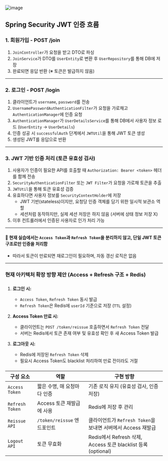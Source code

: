 ![image](https://github.com/user-attachments/assets/e8b868d3-ef02-4147-b4fd-fc44a822c0b1)

## Spring Security JWT 인증 흐름

### 1. 회원가입 - POST /join
1. `JoinController`가 요청을 받고 DTO로 파싱
2. `JoinService`가 DTO를 `UserEntity`로 변환 후 `UserRepository`를 통해 DB에 저장
3. 완료되면 응답 반환 (※ 토큰은 발급하지 않음)

---

### 2. 로그인 - POST /login
1. 클라이언트가 `username`, `password`를 전송
2. `UsernamePasswordAuthenticationFilter`가 요청을 가로채고 `AuthenticationManager`에 인증 요청
3. `AuthenticationManager`가 `UserDetailsService`를 통해 DB에서 사용자 정보 로드 (`UserEntity` → `UserDetails`)
4. 인증 성공 시 `successfulAuth` 단계에서 `JWTUtil`을 통해 JWT 토큰 생성
5. 생성된 JWT를 응답으로 반환

---

### 3. JWT 기반 인증 처리 (토큰 유효성 검사)
1. 사용자가 인증이 필요한 API를 호출할 때 `Authorization: Bearer <token>` 헤더를 함께 전송
2. `SecurityAuthenticationFilter` 또는 `JWT Filter`가 요청을 가로채 토큰을 추출
3. `JWTUtil`을 통해 토큰 유효성 검증
4. 유효하다면 사용자 정보를 `SecurityContextHolder`에 저장
   - JWT 기반(stateless)이지만, 요청당 인증 객체를 담기 위한 일시적 보관소 역할
   - 세션처럼 동작하지만, 실제 세션 저장은 하지 않음 (서버에 상태 정보 저장 X) 
5. 이후 컨트롤러에서 인증된 사용자로 인가 처리 가능

---

#### 📌 현재 실습에서는 `Access Token`과 `Refresh Token`을 분리하지 않고, **단일 JWT 토큰 구조**로만 인증을 처리함
- 따라서 토큰이 만료되면 재로그인이 필요하며, 자동 갱신 로직은 없음
---
### 현재 아키텍처 확장 방향 제안 (Access + Refresh 구조 + Redis)
###

1. **로그인 시:**
    - `Access Token`, `Refresh Token` 동시 발급
    - `Refresh Token`은 Redis에 `userId` 기준으로 저장 (`TTL` 설정)

2. **Access Token 만료 시:**
    - 클라이언트는 `POST /token/reissue` 호출하면서 `Refresh Token` 전달
    - 서버는 Redis에서 토큰 존재 여부 및 유효성 확인 후 새 Access Token 발급

3. **로그아웃 시:**
    - Redis에 저장된 `Refresh Token` 삭제
    - 필요시 Access Token도 blacklist 처리하여 만료 전이라도 거절
###

| 구성 요소 | 역할 | 구현 방향 |
|-----------|------|-----------|
| `Access Token` | 짧은 수명, 매 요청마다 인증 | 기존 로직 유지 (유효성 검사, 인증 저장) |
| `Refresh Token` | Access 토큰 재발급에 사용 | Redis에 저장 후 관리 |
| `Reissue API` | `/token/reissue` 엔드포인트 | 클라이언트가 `Refresh Token`을 보내면 서버에서 Access 재발급 |
| `Logout API` | 토큰 무효화 | Redis에서 Refresh 삭제, Access 토큰 blacklist 등록(optional) |